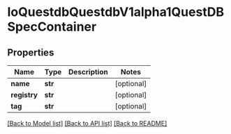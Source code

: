 # IoQuestdbQuestdbV1alpha1QuestDBSpecContainer

## Properties
Name | Type | Description | Notes
------------ | ------------- | ------------- | -------------
**name** | **str** |  | [optional] 
**registry** | **str** |  | [optional] 
**tag** | **str** |  | [optional] 

[[Back to Model list]](../README.md#documentation-for-models) [[Back to API list]](../README.md#documentation-for-api-endpoints) [[Back to README]](../README.md)


